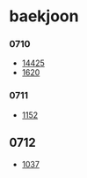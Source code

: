 # baekjoon
### 0710
- [14425](./14425.md)
- [1620](./1620.md)
### 0711
- [1152](./1152.md)
## 0712
- [1037](./1037.md)
